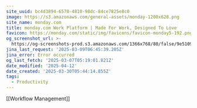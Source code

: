 ```yaml
---
site_uuid: bc4d3894-6570-4810-98dc-84ce7825e8c0
image: https://s3.amazonaws.com/general-assets/monday-1200x628.png
site_name: monday.com
title: monday.com Work Platform | Made For Work, Designed To Love
favicon: https://monday.com/static/img/favicons/favicon-monday5-192.png
og_screenshot_url: >-
  https://og-screenshots-prod.s3.amazonaws.com/1366x768/80/false/9e5109a0eb1af54a325124f37a1b6282493bd84c5b14e267503bbe9c5a151cff.jpeg
jina_last_request: '2025-03-09T06:45:39.205Z'
jina_error: Error occurred
og_last_fetch: '2025-03-07T05:19:01.821Z'
date_modified: '2025-04-12'
date_created: '2025-03-30T05:44:14.855Z'
tags:
  - Productivity
---
```




























[[Workflow Management]]

